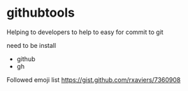 # githubtools

Helping to developers to help to easy for commit to git 

need to be install 
- github
- gh

Followed emoji list
https://gist.github.com/rxaviers/7360908